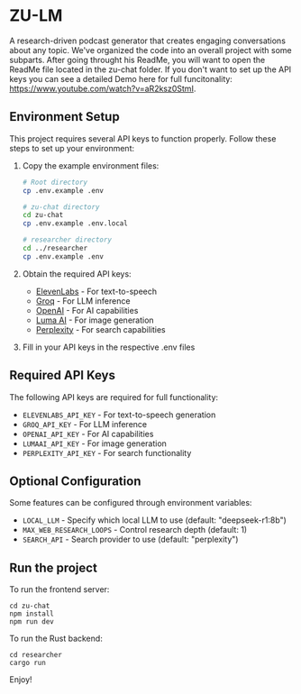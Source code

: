 # ZU-LM

A research-driven podcast generator that creates engaging conversations about any topic. We've organized the code into an overall project with some subparts. After going throught his ReadMe, you will want to open the ReadMe file located in the zu-chat folder. If you don't want to set up the API keys you can see a detailed Demo here for full funcitonality: https://www.youtube.com/watch?v=aR2ksz0StmI. 

## Environment Setup

This project requires several API keys to function properly. Follow these steps to set up your environment:

1. Copy the example environment files:
   ```bash
   # Root directory
   cp .env.example .env

   # zu-chat directory
   cd zu-chat
   cp .env.example .env.local

   # researcher directory
   cd ../researcher
   cp .env.example .env
   ```

2. Obtain the required API keys:
   - [ElevenLabs](https://elevenlabs.io/) - For text-to-speech
   - [Groq](https://groq.com/) - For LLM inference
   - [OpenAI](https://openai.com/) - For AI capabilities
   - [Luma AI](https://lumalabs.ai/) - For image generation
   - [Perplexity](https://www.perplexity.ai/) - For search capabilities

3. Fill in your API keys in the respective .env files

## Required API Keys

The following API keys are required for full functionality:

- `ELEVENLABS_API_KEY` - For text-to-speech generation
- `GROQ_API_KEY` - For LLM inference
- `OPENAI_API_KEY` - For AI capabilities
- `LUMAAI_API_KEY` - For image generation
- `PERPLEXITY_API_KEY` - For search functionality

## Optional Configuration

Some features can be configured through environment variables:

- `LOCAL_LLM` - Specify which local LLM to use (default: "deepseek-r1:8b")
- `MAX_WEB_RESEARCH_LOOPS` - Control research depth (default: 1)
- `SEARCH_API` - Search provider to use (default: "perplexity")


## Run the project

To run the frontend server:

```
cd zu-chat
npm install
npm run dev
```

To run the Rust backend:
```
cd researcher
cargo run
```

Enjoy!
